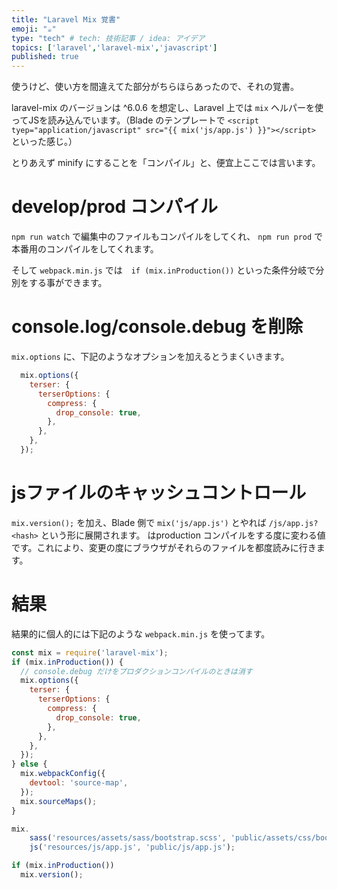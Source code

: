 ```yaml
---
title: "Laravel Mix 覚書"
emoji: "☕"
type: "tech" # tech: 技術記事 / idea: アイデア
topics: ['laravel','laravel-mix','javascript']
published: true
---
```



使うけど、使い方を間違えてた部分がちらほらあったので、それの覚書。

laravel-mix のバージョンは ^6.0.6 を想定し、Laravel 上では `mix` ヘルパーを使ってJSを読み込んでいます。（Blade のテンプレートで `<script tyep="application/javascript" src="{{ mix('js/app.js') }}"></script>` といった感じ。）

とりあえず minify にすることを「コンパイル」と、便宜上ここでは言います。


# develop/prod コンパイル

`npm run watch` で編集中のファイルもコンパイルをしてくれ、 `npm run prod` で本番用のコンパイルをしてくれます。

そして `webpack.min.js` では　`if (mix.inProduction())` といった条件分岐で分別をする事ができます。

# console.log/console.debug を削除

`mix.options` に、下記のようなオプションを加えるとうまくいきます。

```js
  mix.options({
    terser: {
      terserOptions: {
        compress: {
          drop_console: true,
        },
      },
    },
  });
```

# jsファイルのキャッシュコントロール

`mix.version();` を加え、Blade 側で `mix('js/app.js')` とやれば `/js/app.js?<hash>` という形に展開されます。 **<hash>** はproduction コンパイルをする度に変わる値です。これにより、変更の度にブラウザがそれらのファイルを都度読みに行きます。

# 結果

結果的に個人的には下記のような `webpack.min.js` を使ってます。

```js
const mix = require('laravel-mix');
if (mix.inProduction()) {
  // console.debug だけをプロダクションコンパイルのときは消す
  mix.options({
    terser: {
      terserOptions: {
        compress: {
          drop_console: true,
        },
      },
    },
  });
} else {
  mix.webpackConfig({
    devtool: 'source-map',
  });
  mix.sourceMaps();
}

mix.
	sass('resources/assets/sass/bootstrap.scss', 'public/assets/css/bootstrap.css')
    js('resources/js/app.js', 'public/js/app.js');

if (mix.inProduction())
  mix.version();
```
